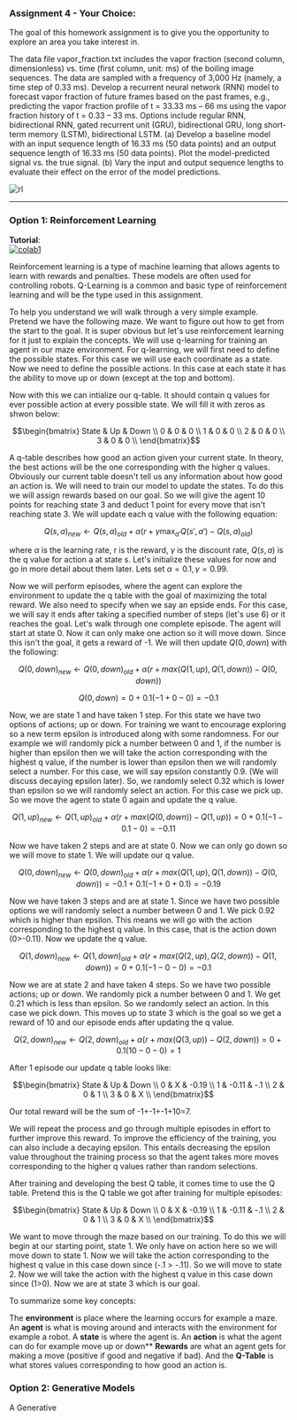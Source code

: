 ### Assignment 4 - Your Choice:

The goal of this homework assignment is to give you the opportunity to explore an area you take interest in.

The data file vapor_fraction.txt includes the vapor fraction (second column, dimensionless) vs. time (first column, unit: ms) of the boiling image sequences. The data are sampled with a frequency of 3,000 Hz (namely, a time step of 0.33 ms). Develop a recurrent neural network (RNN) model to forecast vapor fraction of future frames based on the past frames, e.g., predicting the vapor fraction profile of t = 33.33 ms – 66 ms using the vapor fraction history of t = 0.33 – 33 ms. Options include regular RNN, bidirectional RNN, gated recurrent unit (GRU), bidirectional GRU, long short-term memory (LSTM), bidirectional LSTM. (a) Develop a baseline model with an input sequence length of 16.33 ms (50 data points) and an output sequence length of 16.33 ms (50 data points). Plot the model-predicted signal vs. the true signal. (b) Vary the input and output sequence lengths to evaluate their effect on the error of the model predictions.

![rl](./static/rlwalkgif.gif)

---

### Option 1: Reinforcement Learning

**Tutorial**:<br> [![colab1](https://colab.research.google.com/assets/colab-badge.svg)](https://colab.research.google.com/drive/11Qxu8kPlwHQBEB12R11LRJ6erQOk6FY1?usp=sharing) 

Reinforcement learning is a type of machine learning that allows agents to learn with rewards and penalties. These models are often used for controlling robots. Q-Learning is a common and basic type of reinforcement learning and will be the type used in this assignment. 

To help you understand we will walk through a very simple example. Pretend we have the following maze. We want to figure out how to get from the start to the goal. It is super obvious but let's use reinforcement learning for it just to explain the concepts. We will use q-learning for training an agent in our maze environment. For q-learning, we will first need to define the possible states. For this case we will use each coordinate as a state. Now we need to define the possible actions. In this case at each state it has the ability to move up or down (except at the top and bottom). 


Now with this we can intialize our q-table. It should contain q values for ever possible action at every possible state. We will fill it with zeros as shwon below:

$$\begin{bmatrix}
State & Up & Down \\
0 & 0 & 0 \\
1 & 0 & 0 \\
2 & 0 & 0 \\
3 & 0 & 0 \\
\end{bmatrix}$$

A q-table describes how good an action given your current state. In theory, the best actions will be the one corresponding with the higher q values. Obviously our current table doesn't tell us any information about how good an action is. We will need to train our model to update the states. To do this we will assign rewards based on our goal. So we will give the agent 10 points for reaching state 3 and deduct 1 point for every move that isn't reaching state 3. We will update each q value with the following equation:

$$ Q(s,a) _{new} \leftarrow Q(s,a) _{old} + \alpha(r + \gamma \max _{a'} Q(s',a')- Q(s,a) _{old} )  $$

where $\alpha$ is the learning rate, r is the reward, $\gamma$ is the discount rate, $Q(s,a)$ is the q value for action a at state s. Let's initialize these values for now and go in more detail about them later. Lets set $\alpha=0.1,\gamma=0.99$. 

Now we will perform episodes, where the agent can explore the environment to update the q table with the goal of maximizing the total reward. We also need to specify when we say an epside ends. For this case, we will say it ends after taking a specified number of steps (let's use 6) or it reaches the goal. Let's walk through one complete episode. The agent will start at state 0. Now it can only make one action so it will move down. Since this isn't the goal, it gets a reward of -1. We will then update $Q(0,down)$ with the following:

$$Q(0,down) _{new} \leftarrow Q(0,down) _{old} + \alpha( r + max(Q(1,up),Q(1,down)) -Q(0,down))$$

$$Q(0,down)=0+0.1(-1+0-0)=-0.1$$

Now, we are state 1 and have taken 1 step. For this state we have two options of actions; up or down. For training we want to encourage exploring so a new term epsilon is introduced along with some randomness. For our example we will randomly pick a number between 0 and 1, if the number is higher than epsilon then we will take the action corresponding with the highest q value, if the number is lower than epsilon then we will randomly select a number. For this case, we will say epsilon constantly 0.9. (We will discuss decaying epsilon later). So, we randomly select 0.32 which is lower than epsilon so we will randomly select an action. For this case we pick up. So we move the agent to state 0 again and update the q value. 

$$Q(1,up) _{new} \leftarrow Q(1,up) _{old} + \alpha( r + max(Q(0,down)) -Q(1,up))= 0 + 0.1(-1-0.1-0)=-0.11$$

Now we have taken 2 steps and are at state 0. Now we can only go down so we will move to state 1. We will update our q value.

$$Q(0,down) _{new} \leftarrow Q(0,down) _{old} + \alpha( r + max(Q(1,up),Q(1,down)) -Q(0,down))=-0.1+0.1(-1+0+0.1)=-0.19$$

Now we have taken 3 steps and are at state 1. Since we have two possible options we will randomly select a number between 0 and 1. We pick 0.92 which is higher than epsilon. This means we will go with the action corresponding to the highest q value. In this case, that is the action down (0>-0.11). Now we update the q value. 

$$Q(1,down) _{new} \leftarrow Q(1,down) _{old} + \alpha( r + max(Q(2,up),Q(2,down)) -Q(1,down))= 0 + 0.1(-1-0-0)=-0.1$$

Now we are at state 2 and have taken 4 steps. So we have two possible actions; up or down. We randomly pick a number between 0 and 1. We get 0.21 which is less than epsilon. So we randomly select an action. In this case we pick down. This moves up to state 3 which is the goal so we get a reward of 10 and our episode ends after updating the q value. 

$$Q(2,down) _{new} \leftarrow Q(2,down) _{old} + \alpha( r + max(Q(3,up)) -Q(2,down))= 0 + 0.1(10-0-0)=1$$

After 1 episode our update q table looks like: 

$$\begin{bmatrix}
State & Up & Down \\
0 & X & -0.19 \\
1 & -0.11 & -.1 \\
2 & 0 & 1 \\
3 & 0 & X \\
\end{bmatrix}$$

Our total reward will be the sum of -1+-1+-1+10=7.

We will repeat the process and go through multiple episodes in effort to further improve this reward. To improve the efficiency of the training, you can also include a decaying epsilon. This entails decreasing the epsilon value throughout the training process so that the agent takes more moves corresponding to the higher q values rather than random selections. 

After training and developing the best Q table, it comes time to use the Q table. Pretend this is the Q table we got after training for multiple episodes:

$$\begin{bmatrix}
State & Up & Down \\
0 & X & -0.19 \\
1 & -0.11 & -.1 \\
2 & 0 & 1 \\
3 & 0 & X \\
\end{bmatrix}$$

We want to move through the maze based on our training. To do this we will begin at our starting point, state 1. We only have on action here so we will move down to state 1. Now we will take the action corresponding to the highest q value in this case down since (-.1 > -.11). So we will move to state 2. Now we will take the action with the highest q value in this case down since (1>0). Now we are at state 3 which is our goal. 

To summarize some key concepts:

The **environment** is place where the learning occurs for example a maze. 
An **agent** is what is moving around and interacts with the environment for example a robot.
A **state** is where the agent is. An **action** is what the agent can do for example move up or down**
**Rewards** are what an agent gets for making a move (positive if good and negative if bad). And the **Q-Table** is what stores values corresponding to how good an action is.


### Option 2: Generative Models

A Generative
